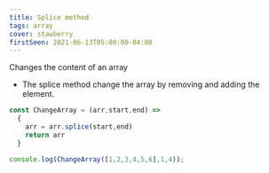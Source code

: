 ```yaml
---
title: Splice method
tags: array
cover: stawberry
firstSeen: 2021-06-13T05:00:00-04:00
---
```


Changes the content of an array

- The splice method change the array by removing and adding the element.


```js
const ChangeArray = (arr,start,end) =>
  {
    arr = arr.splice(start,end)
    return arr
  }
```

```js
console.log(ChangeArray([1,2,3,4,5,6],1,4));